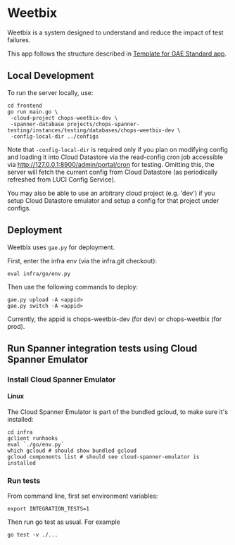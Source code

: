 # Weetbix

Weetbix is a system designed to understand and reduce the impact of test
failures.

This app follows the structure described in [Template for GAE Standard app].

## Local Development

To run the server locally, use:
```
cd frontend
go run main.go \
 -cloud-project chops-weetbix-dev \
 -spanner-database projects/chops-spanner-testing/instances/testing/databases/chops-weetbix-dev \
 -config-local-dir ../configs
```

Note that `-config-local-dir` is required only if you plan on modifying config
and loading it into Cloud Datastore via the read-config cron job accessible via
http://127.0.0.1:8900/admin/portal/cron for testing. Omitting this, the server
will fetch the current config from Cloud Datastore (as periodically refreshed
from LUCI Config Service).

You may also be able to use an arbitrary cloud project (e.g. 'dev') if you
setup Cloud Datastore emulator and setup a config for that project under
configs.

## Deployment

Weetbix uses `gae.py` for deployment.

First, enter the infra env (via the infra.git checkout):
```
eval infra/go/env.py
```

Then use the following commands to deploy:
```
gae.py upload -A <appid>
gae.py switch -A <appid>
```

Currently, the appid is chops-weetbix-dev (for dev) or chops-weetbix (for prod).

## Run Spanner integration tests using Cloud Spanner Emulator

### Install Cloud Spanner Emulator

#### Linux

The Cloud Spanner Emulator is part of the bundled gcloud, to make sure it's installed:

```
cd infra
gclient runhooks
eval `./go/env.py`
which gcloud # should show bundled gcloud
gcloud components list # should see cloud-spanner-emulator is installed
```

### Run tests

From command line, first set environment variables:

```
export INTEGRATION_TESTS=1
```

Then run go test as usual. For example

```
go test -v ./...
```

[Template for GAE Standard app]: https://chromium.googlesource.com/infra/luci/luci-go/+/HEAD/examples/appengine/helloworld_standard/README.md

